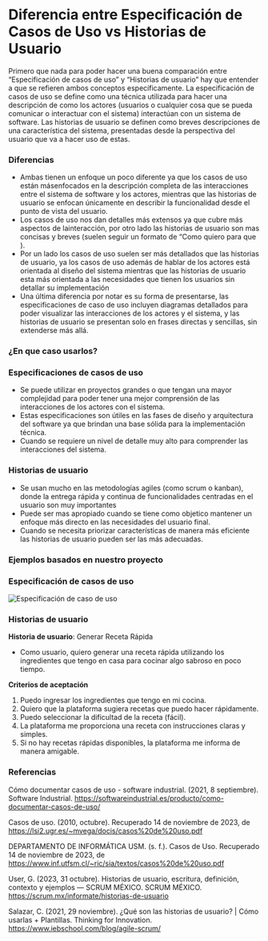 # Diferencia entre Especificación de Casos de Uso vs Historias de Usuario
Primero que nada para poder hacer una buena comparación entre “Especificación de casos de uso” y “Historias de usuario” hay que entender a que se refieren ambos conceptos específicamente. La especificación de casos de uso se define como una técnica utilizada para hacer una descripción de como los actores (usuarios o cualquier cosa que se pueda comunicar o interactuar con el sistema) interactúan con un sistema de software. Las historias de usuario se definen como breves descripciones de una característica del sistema, presentadas desde la perspectiva del usuario que va a hacer uso de estas.

### Diferencias
- Ambas tienen un enfoque un poco diferente ya que los casos de uso están másenfocados en la descripción completa de las interacciones entre el sistema de software y los actores, mientras que las historias de usuario se enfocan únicamente en describir la funcionalidad desde el punto de vista del usuario.
- Los casos de uso nos dan detalles más extensos ya que cubre más aspectos de lainteracción, por otro lado las historias de usuario son mas concisas y breves (suelen seguir un formato de “Como <usuario> quiero <objetivo> para que <motivo>).
- Por un lado los casos de uso suelen ser más detallados que las historias de usuario, ya los casos de uso además de hablar de los actores está orientada al diseño del sistema mientras que las historias de usuario esta más orientada a las necesidades que tienen los usuarios sin detallar su implementación
- Una última diferencia por notar es su forma de presentarse, las especificaciones de caso de uso incluyen diagramas detallados para poder visualizar las interacciones de los actores y el sistema, y las historias de usuario se presentan solo en frases directas y sencillas, sin extenderse más allá.

### ¿En que caso usarlos?
### Especificaciones de casos de uso
- Se puede utilizar en proyectos grandes o que tengan una mayor complejidad para poder tener una mejor comprensión de las interacciones de los actores con el sistema.
- Estas especificaciones son útiles en las fases de diseño y arquitectura del software ya que brindan una base sólida para la implementación técnica.
- Cuando se requiere un nivel de detalle muy alto para comprender las interacciones del sistema.

### Historias de usuario
- Se usan mucho en las metodologías agiles (como scrum o kanban), donde la entrega rápida y continua de funcionalidades centradas en el usuario son muy importantes
- Puede ser mas apropiado cuando se tiene como objetico mantener un enfoque más directo en las necesidades del usuario final.
- Cuando se necesita priorizar características de manera más eficiente las historias de usuario pueden ser las más adecuadas.

### Ejemplos basados en nuestro proyecto
### Especificación de casos de uso
![Especificación de caso de uso](https://github.com/Laimlobering/Proyectos-LIS-2023/blob/PD-2-3/Artefactos/Especificaci%C3%B3n%20caso%20de%20uso.jpeg)

### Historias de usuario

**Historia de usuario**: Generar Receta Rápida
- Como usuario, quiero generar una receta rápida utilizando los ingredientes que tengo en
casa para cocinar algo sabroso en poco tiempo.

**Criterios de aceptación**
1. Puedo ingresar los ingredientes que tengo en mi cocina.
2. Quiero que la plataforma sugiera recetas que puedo hacer rápidamente.
3. Puedo seleccionar la dificultad de la receta (fácil).
4. La plataforma me proporciona una receta con instrucciones claras y simples.
5. Si no hay recetas rápidas disponibles, la plataforma me informa de manera amigable.

### Referencias
Cómo documentar casos de uso - software industrial. (2021, 8 septiembre). Software Industrial.
https://softwareindustrial.es/producto/como-documentar-casos-de-uso/

Casos de uso. (2010, octubre). Recuperado 14 de noviembre de 2023, de
https://lsi2.ugr.es/~mvega/docis/casos%20de%20uso.pdf

DEPARTAMENTO DE INFORMÁTICA USM. (s. f.). Casos de Uso. Recuperado 14 de
noviembre de 2023, de https://www.inf.utfsm.cl/~ric/sia/textos/casos%20de%20uso.pdf

User, G. (2023, 31 octubre). Historias de usuario, escritura, definición, contexto y ejemplos —
SCRUM MÉXICO. SCRUM MÉXICO. https://scrum.mx/informate/historias-de-usuario

Salazar, C. (2021, 29 noviembre). ¿Qué son las historias de usuario? | Cómo usarlas + Plantillas.
Thinking for Innovation. https://www.iebschool.com/blog/agile-scrum/






